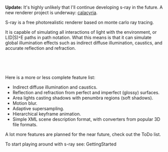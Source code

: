 **Update:** It's highly unlikely that I'll continue developing s-ray in the future. A new renderer project is underway: [calacyria](https://github.com/MutantStargoat/calacirya).

S-ray is a free photorealistic renderer based on monte carlo ray tracing.

It is capable of simulating all interactions of light with the environment, or L(D|S)`*`E paths in path notation. What this means is that it can simulate global illumination effects such as indirect diffuse illumination, caustics, and accurate reflection and refraction.

![![](http://farm4.static.flickr.com/3512/3978847546_1869d67959_m_d.jpg)](http://farm4.static.flickr.com/3512/3978847546_7b65677ddf_o.jpg)
![![](http://farm4.static.flickr.com/3533/3978847480_7fa542ef6b_o.jpg)](http://farm3.static.flickr.com/2667/3978085537_8646271c59_o.jpg)
![![](http://farm3.static.flickr.com/2442/3978847094_6b8cff209e_o.jpg)](http://farm3.static.flickr.com/2564/3978847042_fa8dcf8a6b_o.jpg)

![![](http://farm3.static.flickr.com/2497/3978846894_58bfabf3c5_o.jpg)](http://farm4.static.flickr.com/3477/3978846990_5aa1d290b4_o.jpg)
![![](http://farm3.static.flickr.com/2502/3978085965_eb685bbae0_o.jpg)](http://farm3.static.flickr.com/2600/3978847300_1c2160d690_o.jpg)
![![](http://farm3.static.flickr.com/2594/3978847592_2f8973b353_o.jpg)](http://farm3.static.flickr.com/2547/3978085753_72bac1a1bd_o.jpg)

Here is a more or less complete feature list:
  * Indirect diffuse illumination and caustics.
  * Reflection and refraction from perfect and imperfect (glossy) surfaces.
  * Area lights casting shadows with penumbra regions (soft shadows).
  * Motion blur.
  * Adaptive supersampling.
  * Hierarchical keyframe animation.
  * Simple XML scene description format, with converters from popular 3D file formats.

A lot more features are planned for the near future, check out the ToDo list.

To start playing around with s-ray see: GettingStarted